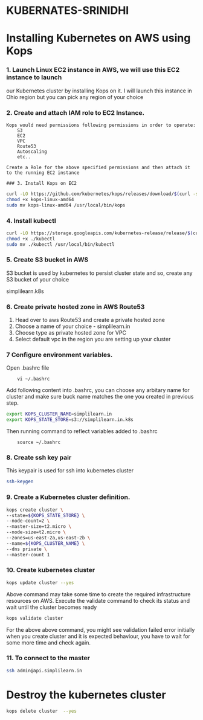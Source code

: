 # KUBERNATES-SRINIDHI
# Installing Kubernetes on AWS using Kops

### 1. Launch Linux EC2 instance in AWS, we will use this EC2 instance to launch
 our Kubernetes cluster by installing Kops on it. I will launch this instance in 
  Ohio region but you can pick any region of your choice
 
### 2. Create and attach IAM role to EC2 Instance.
	Kops would need permissions following permissions in order to operate:
		S3
		EC2
		VPC
		Route53
		Autoscaling
		etc..
		
	Create a Role for the above specified permissions and then attach it to the running EC2 instance

	### 3. Install Kops on EC2
```sh
curl -LO https://github.com/kubernetes/kops/releases/download/$(curl -s https://api.github.com/repos/kubernetes/kops/releases/latest | grep tag_name | cut -d '"' -f 4)/kops-linux-amd64
chmod +x kops-linux-amd64
sudo mv kops-linux-amd64 /usr/local/bin/kops
```

### 4. Install kubectl
```sh
curl -LO https://storage.googleapis.com/kubernetes-release/release/$(curl -s https://storage.googleapis.com/kubernetes-release/release/stable.txt)/bin/linux/amd64/kubectl
chmod +x ./kubectl
sudo mv ./kubectl /usr/local/bin/kubectl
```
### 5. Create S3 bucket in AWS
S3 bucket is used by kubernetes to persist cluster state and so, create any S3 bucket of your choice

simplilearn.k8s

### 6. Create private hosted zone in AWS Route53
 1. Head over to aws Route53 and create a private hosted zone
 2. Choose a name of your choice - simplilearn.in
 3. Choose type as private hosted zone for VPC
 4. Select default vpc in the region you are setting up your cluster

 
### 7 Configure environment variables.
Open .bashrc file 
```
	vi ~/.bashrc
```
Add following content into .bashrc, you can choose any arbitary name for cluster and make sure buck name matches the one you created in previous step.

```sh
export KOPS_CLUSTER_NAME=simplilearn.in
export KOPS_STATE_STORE=s3://simplilearn.in.k8s
```
Then running command to reflect variables added to .bashrc
```
	source ~/.bashrc
```
### 8. Create ssh key pair
This keypair is used for ssh into kubernetes cluster

```sh
ssh-keygen
```

### 9. Create a Kubernetes cluster definition.
```sh
kops create cluster \
--state=${KOPS_STATE_STORE} \
--node-count=2 \
--master-size=t2.micro \
--node-size=t2.micro \
--zones=us-east-2a,us-east-2b \
--name=${KOPS_CLUSTER_NAME} \
--dns private \
--master-count 1
```

### 10. Create kubernetes cluster

```sh
kops update cluster --yes
```
Above command may take some time to create the required infrastructure resources on AWS. Execute the validate command to check its status and wait until the cluster becomes ready

```sh
kops validate cluster
```
For the above above command, you might see validation failed error initially when you create cluster and it is expected behaviour, you have to wait for some more time and check again.

### 11. To connect to the master
```sh
ssh admin@api.simplilearn.in
```
# Destroy the kubernetes cluster
```sh
kops delete cluster  --yes
